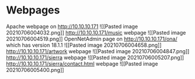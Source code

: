 # Webpages
Apache webpage on http://10.10.10.171 
![[Pasted image 20210706004032.png]]
http://10.10.10.171/music webpage
![[Pasted image 20210706004519.png]]
OpenNetAdmin page on http://10.10.10.171/ona/ which has version 18.1.1
![[Pasted image 20210706004658.png]]
http://10.10.10.171/artwork webpage
![[Pasted image 20210706004847.png]]
http://10.10.10.171/sierra  webpage
![[Pasted image 20210706005207.png]]
http://10.10.10.171/sierra/contact.html webpage
![[Pasted image 20210706005400.png]]